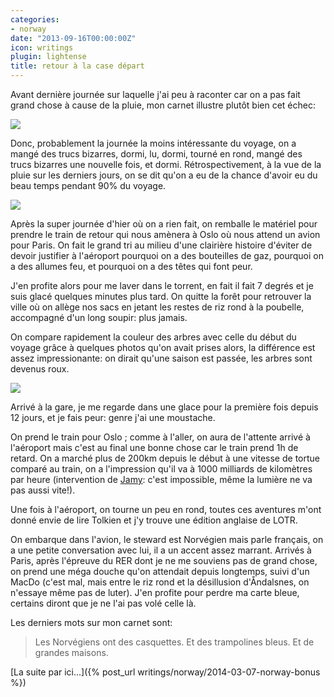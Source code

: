 ```yaml
---
categories:
- norway
date: "2013-09-16T00:00:00Z"
icon: writings
plugin: lightense
title: retour à la case départ
---
```


Avant dernière journée sur laquelle j'ai peu à raconter car on a pas
fait grand chose à cause de la pluie, mon carnet illustre plutôt bien
cet échec:

<img src="/img/norway/jour11-carnet.jpg" data-action="zoom" />

Donc, probablement la journée la moins intéressante du voyage, on a
mangé des trucs bizarres, dormi, lu, dormi, tourné en rond, mangé des
trucs bizarres une nouvelle fois, et dormi. Rétrospectivement, à la
vue de la pluie sur les derniers jours, on se dit qu'on a eu de la
chance d'avoir eu du beau temps pendant 90% du voyage.

<img src="/img/norway/jour11-weird.jpg" data-action="zoom" />

Après la super journée d'hier où on a rien fait, on remballe le
matériel pour prendre le train de retour qui nous amènera à Oslo où
nous attend un avion pour Paris. On fait le grand tri au milieu d'une
clairière histoire d'éviter de devoir justifier à l'aéroport pourquoi
on a des bouteilles de gaz, pourquoi on a des allumes feu, et pourquoi
on a des têtes qui font peur.

J'en profite alors pour me laver dans le torrent, en fait il fait 7
degrés et je suis glacé quelques minutes plus tard. On quitte la forêt
pour retrouver la ville où on allège nos sacs en jetant les restes de
riz rond à la poubelle, accompagné d'un long soupir: plus jamais.

On compare rapidement la couleur des arbres avec celle du début du
voyage grâce à quelques photos qu'on avait prises alors, la différence
est assez impressionante: on dirait qu'une saison est passée, les
arbres sont devenus roux.

<img src="/img/norway/jour11-river.jpg" data-action="zoom" />

Arrivé à la gare, je me regarde dans une glace pour la première fois
depuis 12 jours, et je fais peur: genre j'ai une moustache.

On prend le train pour Oslo ; comme à l'aller, on aura de l'attente
arrivé à l'aéroport mais c'est au final une bonne chose car le train
prend 1h de retard.  On a marché plus de 200km depuis le début à une
vitesse de tortue comparé au train, on a l'impression qu'il va à 1000
milliards de kilomètres par heure (intervention de
[Jamy](http://www.youtube.com/watch?v=GFvy1_EevwU#t=50): c'est
impossible, même la lumière ne va pas aussi vite!).

Une fois à l'aéroport, on tourne un peu en rond, toutes ces aventures
m'ont donné envie de lire Tolkien et j'y trouve une édition anglaise
de LOTR.

On embarque dans l'avion, le steward est Norvégien mais parle
français, on a une petite conversation avec lui, il a un accent assez
marrant. Arrivés à Paris, après l'épreuve du RER dont je ne me
souviens pas de grand chose, on prend une méga douche qu'on attendait
depuis longtemps, suivi d'un MacDo (c'est mal, mais entre le riz rond
et la désillusion d'Åndalsnes, on n'essaye même pas de luter). J'en
profite pour perdre ma carte bleue, certains diront que je ne l'ai pas
volé celle là.

Les derniers mots sur mon carnet sont:

> Les Norvégiens ont des casquettes. Et des trampolines bleus. Et de
> grandes maisons.

[La suite par ici...]({% post_url writings/norway/2014-03-07-norway-bonus %})

